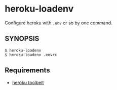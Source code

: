 # heroku-loadenv

Configure heroku with `.env` or so by one command.

## SYNOPSIS

```plain
$ heroku-loadenv
$ heroku-loadenv .envrc
```

## Requirements

* [heroku toolbelt](https://toolbelt.heroku.com/)
